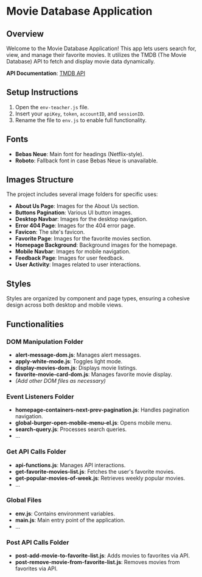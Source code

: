 # Movie Database Application

## Overview
Welcome to the Movie Database Application! This app lets users search for, view, and manage their favorite movies. It utilizes the TMDB (The Movie Database) API to fetch and display movie data dynamically.

**API Documentation**: [TMDB API](https://developer.themoviedb.org/reference/intro/getting-started)

## Setup Instructions

1. Open the `env-teacher.js` file.
2. Insert your `apiKey`, `token`, `accountID`, and `sessionID`.
3. Rename the file to `env.js` to enable full functionality.

## Fonts

- **Bebas Neue**: Main font for headings (Netflix-style).
- **Roboto**: Fallback font in case Bebas Neue is unavailable.

## Images Structure

The project includes several image folders for specific uses:

- **About Us Page**: Images for the About Us section.
- **Buttons Pagination**: Various UI button images.
- **Desktop Navbar**: Images for the desktop navigation.
- **Error 404 Page**: Images for the 404 error page.
- **Favicon**: The site's favicon.
- **Favorite Page**: Images for the favorite movies section.
- **Homepage Background**: Background images for the homepage.
- **Mobile Navbar**: Images for mobile navigation.
- **Feedback Page**: Images for user feedback.
- **User Activity**: Images related to user interactions.

## Styles

Styles are organized by component and page types, ensuring a cohesive design across both desktop and mobile views.

## Functionalities

### DOM Manipulation Folder

- **alert-message-dom.js**: Manages alert messages.
- **apply-white-mode.js**: Toggles light mode.
- **display-movies-dom.js**: Displays movie listings.
- **favorite-movie-card-dom.js**: Manages favorite movie display.
- *(Add other DOM files as necessary)*

### Event Listeners Folder

- **homepage-containers-next-prev-pagination.js**: Handles pagination navigation.
- **global-burger-open-mobile-menu-el.js**: Opens mobile menu.
- **search-query.js**: Processes search queries.
- ...

### Get API Calls Folder

- **api-functions.js**: Manages API interactions.
- **get-favorite-movies-list.js**: Fetches the user's favorite movies.
- **get-popular-movies-of-week.js**: Retrieves weekly popular movies.
- ...

### Global Files

- **env.js**: Contains environment variables.
- **main.js**: Main entry point of the application.
- ...


### Post API Calls Folder

- **post-add-movie-to-favorite-list.js**: Adds movies to favorites via API.
- **post-remove-movie-from-favorite-list.js**: Removes movies from favorites via API.